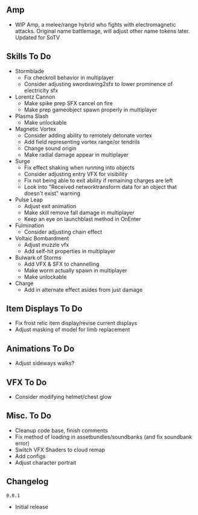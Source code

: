 ## Amp
- WIP Amp, a melee/range hybrid who fights with electromagnetic attacks. Original name battlemage, will adjust other name tokens later. Updated for SoTV
## Skills To Do
- Stormblade
  - Fix checkroll behavior in multiplayer
  - Consider adjusting swordswing2sfx to lower prominence of electricity sfx
- Lorentz Cannon
  - Make spike prep SFX cancel on fire
  - Make prep gameobject spawn properly in multiplayer
- Plasma Slash
  - Make unlockable
- Magnetic Vortex
  - Consider adding ability to remotely detonate vortex
  - Add field representing vortex range/or tendrils
  - Change sound origin
  - Make radial damage appear in multiplayer
- Surge
  - Fix effect shaking when running into objects
  - Consider adjusting entry VFX for visibility
  - Fix not being able to exit ability if remaining charges are left
  - Look into "Received networktransform data for an object that doesn't exist" warning
- Pulse Leap
  - Adjust exit animation
  - Make skill remove fall damage in multiplayer
  - Keep an eye on launchblast method in OnEnter
- Fulmination
  - Consider adjusting chain effect
- Voltaic Bombardment
  - Adjust muzzle vfx
  - Add self-hit properties in multiplayer
- Bulwark of Storms
  - Add VFX & SFX to channelling
  - Make worm actually spawn in multiplayer
  - Make unlockable
- Charge
  - Add in alternate effect asides from just damage

## Item Displays To Do
- Fix frost relic item display/revise current displays
- Adjust masking of model for limb replacement

## Animations To Do
- Adjust sideways walks?

## VFX To Do
- Consider modifying helmet/chest glow

## Misc. To Do
- Cleanup code base, finish comments
- Fix method of loading in assetbundles/soundbanks (and fix soundbank error)
- Switch VFX Shaders to cloud remap
- Add configs
- Adjust character portrait

## Changelog
`0.0.1`
- Initial release

